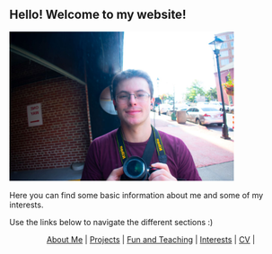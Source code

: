 ## **Hello!** Welcome to my website!

<img src="/pictures/propicforstuff.jpg" width="400" />

Here you can find some basic information about me and some of my interests.

Use the links below to navigate the different sections :)


<p align="center">
  <a href="http://arielslepyan.me/Aboutme">About Me</a> |         
  <a href="http://arielslepyan.me/Projects">Projects</a> |
  <a href="http://arielslepyan.me/Fun">Fun and Teaching</a> |
  <a href="http://arielslepyan.me/Interests">Interests</a> |
  <a href="http://arielslepyan.me/CV">CV</a> |
</p>
